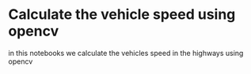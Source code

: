 # Calculate the vehicle speed using opencv
in this notebooks we calculate the vehicles speed in the highways using opencv 

